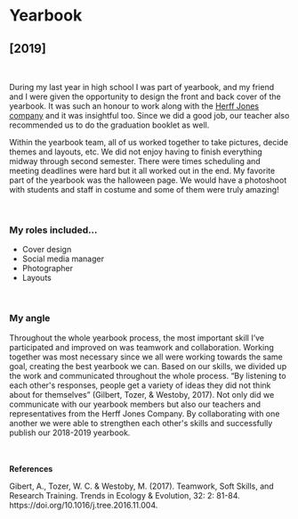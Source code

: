 # Yearbook 
<h2>[2019]</h2>

<br/>
<p>
During my last year in high school I was part of yearbook, and my friend and I were given the opportunity to design the front and back cover of the yearbook. It was such an honour to work along with the <a href="https://www.herffjones.com/yearbook/" target="_blank">Herff Jones company</a> and it was insightful too. Since we did a good job, our teacher also recommended us to do the graduation booklet as well. 

Within the yearbook team, all of us worked together  to take pictures, decide themes and layouts, etc. We did not enjoy having to finish everything midway through second semester. There were times scheduling and meeting deadlines were hard but it all worked out in the end. My favorite part of the yearbook was the halloween page. We would have a photoshoot with students and staff in costume and some of them were truly amazing!
</p>
<br/>

<h3>My roles included...</h3>
<p>

* Cover design
* Social media manager
* Photographer
* Layouts
</p>
</br>

<h3>My angle</h3>

<p>Throughout the whole yearbook process, the most important skill I’ve participated and improved on was teamwork and collaboration. Working together was most necessary since we all were working towards the same goal, creating the best yearbook we can. Based on our skills, we divided up the work and communicated throughout the whole process. “By listening to each other's responses, people get a variety of ideas they did not think about for themselves” (Gilbert, Tozer, & Westoby, 2017). Not only did we communicate with our yearbook members but also our teachers and representatives from the Herff Jones Company. By collaborating with one another we were able to strengthen each other's skills and successfully publish our 2018-2019 yearbook.</p>

<br></br>
<strong>References</strong>

<p>Gibert, A., Tozer, W. C. & Westoby, M. (2017). Teamwork, Soft Skills, and Research Training. Trends in Ecology & Evolution, 32: 2: 81-84. https://doi.org/10.1016/j.tree.2016.11.004.</p>
<br></br>